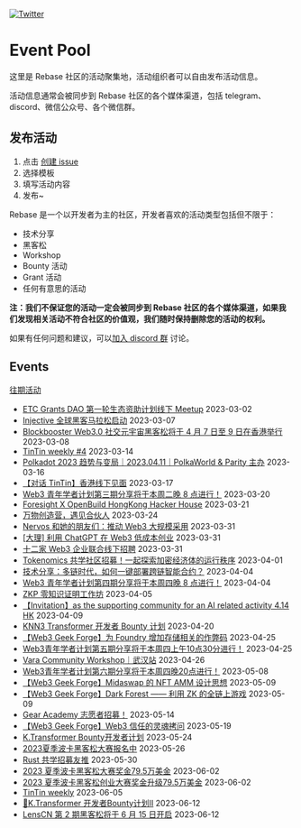[![Twitter](https://img.shields.io/twitter/url?label=Rebase&url=https%3A%2F%2Ftwitter.com%2FRebaseCommunity)](https://twitter.com/RebaseCommunity)

# Event Pool

这里是 Rebase 社区的活动聚集地，活动组织者可以自由发布活动信息。

活动信息通常会被同步到 Rebase 社区的各个媒体渠道，包括 telegram、discord、微信公众号、各个微信群。

## 发布活动

1. 点击 [创建 issue](https://github.com/rebase-network/event-pool/issues/new/choose)
2. 选择模板
3. 填写活动内容
4. 发布~

Rebase 是一个以开发者为主的社区，开发者喜欢的活动类型包括但不限于：

- 技术分享
- 黑客松
- Workshop
- Bounty 活动
- Grant 活动
- 任何有意思的活动

**注：我们不保证您的活动一定会被同步到 Rebase 社区的各个媒体渠道，如果我们发现相关活动不符合社区的价值观，我们随时保持删除您的活动的权利。**

如果有任何问题和建议，可以[加入 discord 群](https://discord.gg/c6BfH8JQn6) 讨论。

## Events

[往期活动](./events.md)

- [ETC Grants DAO 第一轮生态资助计划线下 Meetup](https://github.com/rebase-network/event-pool/issues/92) 2023-03-02
- [Injective 全球黑客马拉松启动](https://github.com/rebase-network/event-pool/issues/93) 2023-03-07
- [Blockbooster Web3.0 社交元宇宙黑客松将于 4 月 7 日至 9 日在香港举行](https://github.com/rebase-network/event-pool/issues/94) 2023-03-08
- [ TinTin weekly #4](https://github.com/rebase-network/event-pool/issues/95) 2023-03-14
- [Polkadot 2023 趋势与变局｜2023.04.11｜PolkaWorld & Parity 主办](https://github.com/rebase-network/event-pool/issues/96) 2023-03-16
- [【对话 TinTin】香港线下见面](https://github.com/rebase-network/event-pool/issues/97) 2023-03-17
- [Web3 青年学者计划第三期分享将于本周二晚 8 点进行！](https://github.com/rebase-network/event-pool/issues/98) 2023-03-20
- [Foresight X OpenBuild HongKong Hacker House](https://github.com/rebase-network/event-pool/issues/99) 2023-03-21
- [万物创造营，遇见合伙人](https://github.com/rebase-network/event-pool/issues/100) 2023-03-24
- [Nervos 和她的朋友们：推动 Web3 大规模采用](https://github.com/rebase-network/event-pool/issues/101) 2023-03-31
- [[大理] 利用 ChatGPT 在 Web3 低成本创业](https://github.com/rebase-network/event-pool/issues/102) 2023-03-31
- [十二家 Web3 企业联合线下招聘](https://github.com/rebase-network/event-pool/issues/103) 2023-03-31
- [Tokenomics 共学社区招募！一起探索加密经济体的运行秩序](https://github.com/rebase-network/event-pool/issues/104) 2023-04-01
- [技术分享：多链时代，如何一键部署跨链智能合约？](https://github.com/rebase-network/event-pool/issues/105) 2023-04-04
- [Web3 青年学者计划第四期分享将于本周四晚 8 点进行！](https://github.com/rebase-network/event-pool/issues/106) 2023-04-04
- [ZKP 零知识证明工作坊](https://github.com/rebase-network/event-pool/issues/107) 2023-04-05
- [【Invitation】as the supporting community for an AI related activity 4.14 HK](https://github.com/rebase-network/event-pool/issues/108) 2023-04-09
- [KNN3 Transformer 开发者 Bounty 计划](https://github.com/rebase-network/event-pool/issues/110) 2023-04-20
- [【Web3 Geek Forge】为 Foundry 增加存储相关的作弊码](https://github.com/rebase-network/event-pool/issues/111) 2023-04-25
- [Web3青年学者计划第五期分享将于本周四上午10点30分进行！](https://github.com/rebase-network/event-pool/issues/112) 2023-04-25
- [Vara Community Workshop｜武汉站](https://github.com/rebase-network/event-pool/issues/113) 2023-04-26
- [Web3青年学者计划第六期分享将于本周四晚20点进行！](https://github.com/rebase-network/event-pool/issues/114) 2023-05-08
- [【Web3 Geek Forge】Midaswap 的 NFT AMM 设计思想](https://github.com/rebase-network/event-pool/issues/115) 2023-05-09
- [【Web3 Geek Forge】Dark Forest —— 利用 ZK 的全链上游戏](https://github.com/rebase-network/event-pool/issues/116) 2023-05-09
- [Gear Academy 志愿者招募！](https://github.com/rebase-network/event-pool/issues/117) 2023-05-14
- [【Web3 Geek Forge】Web3 信任的灵魂拷问](https://github.com/rebase-network/event-pool/issues/118) 2023-05-19
- [K.Transformer Bounty开发者计划](https://github.com/rebase-network/event-pool/issues/119) 2023-05-24
- [2023夏季波卡黑客松大赛报名中](https://github.com/rebase-network/event-pool/issues/120) 2023-05-26
- [Rust 共学招募友推](https://github.com/rebase-network/event-pool/issues/121) 2023-05-30
- [2023 夏季波卡黑客松大赛奖金79.5万美金](https://github.com/rebase-network/event-pool/issues/122) 2023-06-02
- [2023 夏季波卡黑客松创业大赛奖金升级79.5万美金](https://github.com/rebase-network/event-pool/issues/123) 2023-06-02
- [TinTin weekly](https://github.com/rebase-network/event-pool/issues/124) 2023-06-05
- [🎯K.Transformer 开发者Bounty计划II](https://github.com/rebase-network/event-pool/issues/125) 2023-06-12
- [LensCN 第 2 期黑客松将于 6 月 15 日开启](https://github.com/rebase-network/event-pool/issues/126) 2023-06-12
